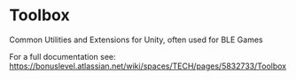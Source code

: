 # Toolbox
Common Utilities and Extensions for Unity, often used for BLE Games

For a full documentation see:
https://bonuslevel.atlassian.net/wiki/spaces/TECH/pages/5832733/Toolbox